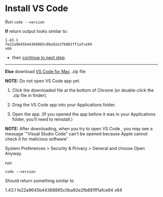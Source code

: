 # Install VS Code

Run `code --version`

**If** return output looks similar to: 

```
1.43.1
fe22a9645b44368865c0ba92e2fb881ff1afce94
x64
```

- then [continue to next step]().

---

**Else** download [VS Code for Mac](https://code.visualstudio.com/download) .zip file 

**NOTE:**  Do not open VS Code app yet.

1.  Click the downloaded file at the bottom of Chrome (or double-click the .zip file in finder).

1. Drag the VS Code app into your Applications folder.

1. Open the app. (If you opened the app before it was in your Applications folder, you’ll need to reinstall.)

**NOTE:** After downloading, when you try to open VS Code , you may see a message '"Visual Studio Code" can't be opened because Apple cannot check it for malicious software'

System Preferences > Security & Privacy > General and choose Open Anyway.

run 

`code --version`

Should return something similar to 

1.43.1
fe22a9645b44368865c0ba92e2fb881ff1afce94
x64
